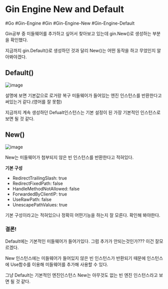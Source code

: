 # Gin Engine New and Default
#Go #Gin-Engine #Gin #Gin-Engine-New #Gin-Engine-Default

Gin공부 중 미들웨어를 추가하고 싶어서 찾아보고 있는데 gin.New()로 생성하는 부분을 확인했다. 

지금까지 gin.Default()로 생성하던 것과 달리 New()는 어떤 동작을 하고 무었인지 알아봐야겠다. 


## Default()

![image](https://user-images.githubusercontent.com/113662725/226365452-fdadcfae-6853-4ba7-8803-9681ea9eb9a8.png)

설명에 보면 기본값으로 로거랑 복구 미들웨어가 들어있는 엔진 인스턴스를 반환한다고 써있는거 같다.(영어를 잘 못함)

지금까지 계속 생성하던 Defualt인스턴스는 기본 설정이 된 가장 기본적인 인스턴스로 보면 될 것 같다.


## New()

![image](https://user-images.githubusercontent.com/113662725/226366256-184e275a-8a7b-4a60-ac70-d72d4f8cb723.png)

New는 미들웨어가 첨부되지 않은 빈 인스턴스를 반환한다고 적혀있다.

**기본 구성**
- RedirectTrailingSlash: true
- RedirectFixedPath: false 
- HandleMethodNotAllowed: false 
- ForwardedByClientIP: true 
- UseRawPath: false 
- UnescapePathValues: true

기본 구성이라고는 적혀있으나 정확히 어떤기능을 하는지 잘 모른다. 확인해 봐야한다. 


### 결론!

Default에는 기본적인 미들웨어가 들어가있다. 그럼 추가가 안되는것인가??? 이건 잘모르겠다.

New 인스턴스에는 미들웨어가 들어있지 않은 빈 인스턴스가 반환되기 때문에 인스턴스에 Use함수를 이용해 미들웨어를 추가해 사용할 수 있다.

그냥 Default는 기본적인 엔진인스턴스 New는 아무것도 없는 빈 엔진 인스턴스라고 보면 될 것 같다. 

